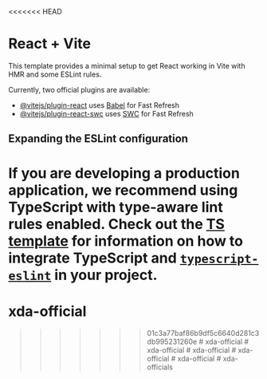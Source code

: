 <<<<<<< HEAD
# React + Vite

This template provides a minimal setup to get React working in Vite with HMR and some ESLint rules.

Currently, two official plugins are available:

- [@vitejs/plugin-react](https://github.com/vitejs/vite-plugin-react/blob/main/packages/plugin-react) uses [Babel](https://babeljs.io/) for Fast Refresh
- [@vitejs/plugin-react-swc](https://github.com/vitejs/vite-plugin-react/blob/main/packages/plugin-react-swc) uses [SWC](https://swc.rs/) for Fast Refresh

## Expanding the ESLint configuration

If you are developing a production application, we recommend using TypeScript with type-aware lint rules enabled. Check out the [TS template](https://github.com/vitejs/vite/tree/main/packages/create-vite/template-react-ts) for information on how to integrate TypeScript and [`typescript-eslint`](https://typescript-eslint.io) in your project.
=======
# xda-official
>>>>>>> 01c3a77baf86b9df5c6640d281c3db995231260e
#   x d a - o f f i c i a l  
 #   x d a - o f f i c i a l  
 #   x d a - o f f i c i a l  
 #   x d a - o f f i c i a l  
 #   x d a - o f f i c i a l  
 #   x d a - o f f i c i a l s  
 